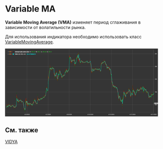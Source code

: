 # Variable MA

**Variable Moving Average (VMA)** изменяет период сглаживания в зависимости от волатильности рынка.

Для использования индикатора необходимо использовать класс [VariableMovingAverage](xref:StockSharp.Algo.Indicators.VariableMovingAverage).

![IndicatorVariableMovingAverage](../../../../images/indicatorvariablemovingaverage.png)

## См. также

[VIDYA](vidya.md)
